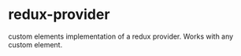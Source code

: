 # redux-provider
custom elements implementation of a redux provider. Works with any custom element.
